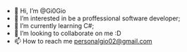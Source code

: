 - 👋 Hi, I’m @Gi0Gio
- 👀 I’m interested in be a proffessional software developer;
- 🌱 I’m currently learning C#;
- 💞️ I’m looking to collaborate on me :D
- 📫 How to reach me personalgio02@gmail.com

<!---
Gi0Gio/Gi0Gio is a ✨ special ✨ repository because its `README.md` (this file) appears on your GitHub profile.
You can click the Preview link to take a look at your changes.
--->
